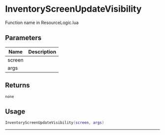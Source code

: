 # InventoryScreenUpdateVisibility

Function name in ResourceLogic.lua

## Parameters

| Name   | Description |
| ------ | ----------- |
| screen |             |
| args   |             |

## Returns

`none`

## Usage

```lua
InventoryScreenUpdateVisibility(screen, args)
```

---
